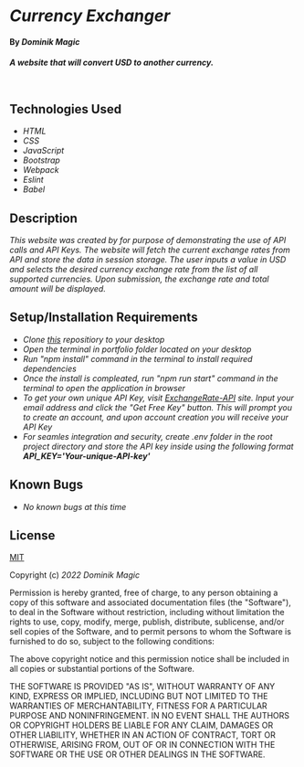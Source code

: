 # _Currency Exchanger_

#### By _**Dominik Magic**_

#### _A website that will convert USD to another currency._<p>&nbsp;</p>  

## Technologies Used

* _HTML_
* _CSS_
* _JavaScript_
* _Bootstrap_
* _Webpack_
* _Eslint_
* _Babel_

## Description

_This website was created by for purpose of demonstrating the use of API calls and API Keys. The website will fetch the current exchange rates from API and store the data in session storage. The user inputs a value in USD and selects the desired currency exchange rate from the list of all supported currencies. Upon submission, the exchange rate and total amount will be displayed._

## Setup/Installation Requirements

* _Clone [this](https://github.com/dmagic1304/Currency-Exchanger) repositiory to your desktop_
* _Open the terminal in portfolio folder located on your desktop_
* _Run "npm install" command in the terminal to install required dependencies_
* _Once the install is compleated, run "npm run start" command in the terminal to open the application in browser_
* _To get your own unique API Key, visit [ExchangeRate-API](https://www.exchangerate-api.com/) site. Input your email address and click the "Get Free Key" button. This will prompt you to create an account, and upon account creation you will receive your API Key_
* _For seamles integration and security, create .env folder in the root project directory and store the API key inside using the following format **API_KEY='Your-unique-API-key'**_



## Known Bugs

* _No known bugs at this time_

## License

[MIT](https://choosealicense.com/licenses/mit/)

Copyright (c) _2022_ _Dominik Magic_

Permission is hereby granted, free of charge, to any person obtaining a copy
of this software and associated documentation files (the "Software"), to deal
in the Software without restriction, including without limitation the rights
to use, copy, modify, merge, publish, distribute, sublicense, and/or sell
copies of the Software, and to permit persons to whom the Software is
furnished to do so, subject to the following conditions:

The above copyright notice and this permission notice shall be included in all
copies or substantial portions of the Software.

THE SOFTWARE IS PROVIDED "AS IS", WITHOUT WARRANTY OF ANY KIND, EXPRESS OR
IMPLIED, INCLUDING BUT NOT LIMITED TO THE WARRANTIES OF MERCHANTABILITY,
FITNESS FOR A PARTICULAR PURPOSE AND NONINFRINGEMENT. IN NO EVENT SHALL THE
AUTHORS OR COPYRIGHT HOLDERS BE LIABLE FOR ANY CLAIM, DAMAGES OR OTHER
LIABILITY, WHETHER IN AN ACTION OF CONTRACT, TORT OR OTHERWISE, ARISING FROM,
OUT OF OR IN CONNECTION WITH THE SOFTWARE OR THE USE OR OTHER DEALINGS IN THE
SOFTWARE.